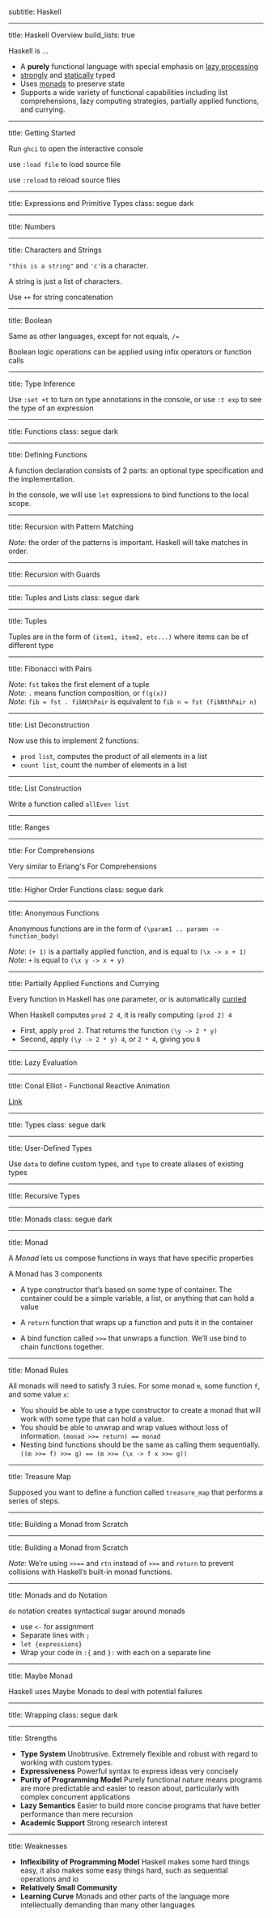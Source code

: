 subtitle: Haskell

---

title: Haskell Overview
build_lists: true

Haskell is ...

* A **purely** functional language with special emphasis on [lazy processing][]
* [strongly][] and [statically][] typed
* Uses [monads][] to preserve state
* Supports a wide variety of functional capabilities including list comprehensions, lazy computing strategies, partially applied functions, and currying.


[lazy processing]: http://en.wikipedia.org/wiki/Lazy_evaluation
[statically]: http://en.wikipedia.org/wiki/Static_typing#Static_typing
[strongly]: http://en.wikipedia.org/wiki/Strong_typing
[monads]: http://en.wikipedia.org/wiki/Monad_(functional_programming)

---

title: Getting Started

Run `ghci` to open the interactive console

use `:load file` to load source file

use `:reload` to reload source files

---

title: Expressions and Primitive Types
class: segue dark

---

title: Numbers

<script src="https://gist.github.com/5441163.js"></script>

---

title: Characters and Strings

`"this is a string"` and `'c'`is a character.

A string is just a list of characters.

Use `++` for string concatenation

<script src="https://gist.github.com/5441172.js"></script>

---

title: Boolean

Same as other languages, except for not equals, `/=`

Boolean logic operations can be applied using infix operators or function calls

<script src="https://gist.github.com/5446318.js"></script>

---

title: Type Inference

Use `:set +t` to turn on type annotations in the console, or use `:t exp` to see the type of an expression

<script src="https://gist.github.com/5441217.js"></script>

---

title: Functions
class: segue dark

---

title: Defining Functions

A function declaration consists of 2 parts: an optional type specification and the implementation.

<script src="https://gist.github.com/5441276.js"></script>

<script src="https://gist.github.com/5441308.js"></script>

In the console, we will use `let` expressions to bind functions to the local scope.

---

title: Recursion with Pattern Matching

<script src="https://gist.github.com/5441323.js"></script>

*Note*: the order of the patterns is important. Haskell will take matches in order.

---

title: Recursion with Guards

<script src="https://gist.github.com/5441339.js"></script>

---

title: Tuples and Lists
class: segue dark

---

title: Tuples

Tuples are in the form of `(item1, item2, etc...)` where items can be of different type

<script src="https://gist.github.com/5447078.js"></script>

---

title: Fibonacci with Pairs

<script src="https://gist.github.com/5443836.js"></script>

*Note*: `fst` takes the first element of a tuple  
*Note*: `.` means function composition, or `f(g(x))`  
*Note*: `fib = fst . fibNthPair` is equivalent to `fib n = fst (fibNthPair n)`

---

title: List Deconstruction

<script src="https://gist.github.com/5443908.js"></script>

Now use this to implement 2 functions:

* `prod list`, computes the product of all elements in a list
* `count list`, count the number of elements in a list

<div id="hiddenfuncs" style="display: none;">
  <h4>Solution</h4>
  <br>
  <script src="https://gist.github.com/5443987.js"></script>
</div>

<script>$('body').keyup(function(e) { if (e.which == 83 /* 's' */ && slidedeck.curSlide_ == 15) {$('#hiddenfuncs').show('slow');} });</script>

---

title: List Construction

<script src="https://gist.github.com/5443956.js"></script>

Write a function called `allEven list`

<div id="hiddenalleven" style="display: none;">
  <h4>Solution</h4>
  <br>
  <script src="https://gist.github.com/5443983.js"></script>
</div>

<script>$('body').keyup(function(e) { if (e.which == 83 /* 's' */ && slidedeck.curSlide_ == 16) {$('#hiddenalleven').show('slow');} });</script>

---

title: Ranges

<script src="https://gist.github.com/5443999.js"></script>

---

title: For Comprehensions

Very similar to Erlang's For Comprehensions

<script src="https://gist.github.com/5444013.js"></script>

---

title: Higher Order Functions
class: segue dark

---

title: Anonymous Functions

Anonymous functions are in the form of `(\param1 .. paramn -> function_body)`

<script src="https://gist.github.com/5444333.js"></script>

*Note*: `(+ 1)` is a partially applied function, and is equal to `(\x -> x + 1)`  
*Note*: `+` is equal to `(\x y -> x + y)`

---

title: Partially Applied Functions and Currying

Every function in Haskell has one parameter, or is automatically [curried](http://en.wikipedia.org/wiki/Currying)

<script src="https://gist.github.com/5444381.js"></script>

When Haskell computes `prod 2 4`, it is really computing `(prod 2) 4`

* First, apply `prod 2`. That returns the function `(\y -> 2 * y)`
* Second, apply `(\y -> 2 * y) 4`, or `2 * 4`, giving you `8`

---

title: Lazy Evaluation

<script src="https://gist.github.com/5444427.js"></script>

<script src="https://gist.github.com/5444431.js"></script>

---

title: Conal Elliot - Functional Reactive Animation

[Link](http://conal.net/fran/tutorial.htm)

---

title: Types
class: segue dark

---

title: User-Defined Types

Use `data` to define custom types, and `type` to create aliases of existing types

<script src="https://gist.github.com/5446467.js"></script>

---

title: Recursive Types

<script src="https://gist.github.com/5446540.js"></script>

<script src="https://gist.github.com/5446543.js"></script>

---

title: Monads
class: segue dark

---

title: Monad

A *Monad* lets us compose functions in ways that have specific properties

A Monad has 3 components

* A type constructor that’s based on some type of container. The container could be a simple variable, a list, or anything that can hold a value

* A `return` function that wraps up a function and puts it in the container

* A bind function called `>>=` that unwraps a function. We’ll use bind to chain functions together.

---

title: Monad Rules

All monads will need to satisfy 3 rules. For some monad `m`, some function `f`, and some value `x`:

* You should be able to use a type constructor to create a monad that will work with some type that can hold a value.
* You should be able to unwrap and wrap values without loss of information.
    `(monad >>= return) == monad`
* Nesting bind functions should be the same as calling them sequentially.
    `((m >>= f) >>= g) == (m >>= (\x -> f x >>= g))`

---

title: Treasure Map

Supposed you want to define a function called `treasure_map` that performs a series of steps.

<script src="https://gist.github.com/5447811.js"></script>

---

title: Building a Monad from Scratch

<script src="https://gist.github.com/5447819.js"></script>

---

title: Building a Monad from Scratch

*Note*: We’re using `>>==` and `rtn` instead of `>>=` and `return` to prevent collisions with Haskell’s built-in monad functions.

<script src="https://gist.github.com/5446765.js"></script>

---

title: Monads and do Notation

`do` notation creates syntactical sugar around monads

<script src="https://gist.github.com/5446829.js"></script>

* use `<-` for assignment
* Separate lines with `;`
* `let {expressions}`
* Wrap your code in `:{` and `}:` with each on a separate line

---

title: Maybe Monad

Haskell uses Maybe Monads to deal with potential failures

<script src="https://gist.github.com/5447170.js"></script>

<script src="https://gist.github.com/5447174.js"></script>

---

title: Wrapping 
class: segue dark

---

title: Strengths

* **Type System**
    Unobtrusive. Extremely flexible and robust with regard to working with custom types.
* **Expressiveness**
    Powerful syntax to express ideas very concisely
* **Purity of Programming Model**
    Purely functional nature means programs are more predictable and easier to reason about, particularly with complex concurrent applications
* **Lazy Semantics**
    Easier to build more concise programs that have better performance than mere recursion 
* **Academic Support**
    Strong research interest

---

title: Weaknesses

* **Inflexibility of Programming Model**
    Haskell makes some hard things easy, it also makes some easy things hard, such as sequential operations and io
* **Relatively Small Community**
* **Learning Curve**
    Monads and other parts of the language more intellectually demanding than many other languages
